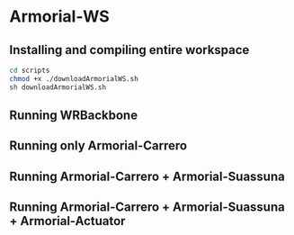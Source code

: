 # Armorial-WS

## Installing and compiling entire workspace
```bash
cd scripts
chmod +x ./downloadArmorialWS.sh
sh downloadArmorialWS.sh
```
## Running WRBackbone

## Running only Armorial-Carrero

## Running Armorial-Carrero + Armorial-Suassuna

## Running Armorial-Carrero + Armorial-Suassuna + Armorial-Actuator